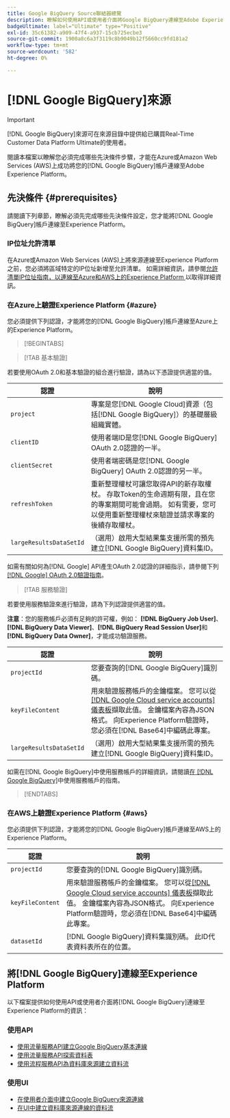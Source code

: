 ```yaml
---
title: Google BigQuery Source聯結器總覽
description: 瞭解如何使用API或使用者介面將Google BigQuery連線至Adobe Experience Platform。
badgeUltimate: label="Ultimate" type="Positive"
exl-id: 35c61382-a909-47f4-a937-15cb725ecbe3
source-git-commit: 1900a8c6a3f3119c8b9049b12f5660cc9fd181a2
workflow-type: tm+mt
source-wordcount: '582'
ht-degree: 0%

---
```


# [!DNL Google BigQuery]來源

>[!IMPORTANT]
>
>[!DNL Google BigQuery]來源可在來源目錄中提供給已購買Real-Time Customer Data Platform Ultimate的使用者。

閱讀本檔案以瞭解您必須完成哪些先決條件步驟，才能在Azure或Amazon Web Services (AWS)上成功將您的[!DNL Google BigQuery]帳戶連線至Adobe Experience Platform。

## 先決條件 {#prerequisites}

請閱讀下列章節，瞭解必須先完成哪些先決條件設定，您才能將[!DNL Google BigQuery]帳戶連線至Experience Platform。

### IP位址允許清單

在Azure或Amazon Web Services (AWS)上將來源連線至Experience Platform之前，您必須將區域特定的IP位址新增至允許清單。 如需詳細資訊，請參閱[允許清單IP位址指南，以連線至Azure和AWS上的Experience Platform &#x200B;](../../ip-address-allow-list.md)以取得詳細資訊。

### 在Azure上驗證Experience Platform {#azure}

您必須提供下列認證，才能將您的[!DNL Google BigQuery]帳戶連線至Azure上的Experience Platform。

>[!BEGINTABS]

>[!TAB 基本驗證]

若要使用OAuth 2.0和基本驗證的組合進行驗證，請為以下憑證提供適當的值。

| 認證 | 說明 |
| --- | --- |
| `project` | 專案是您[!DNL Google Cloud]資源（包括[!DNL Google BigQuery]）的基礎層級組織實體。 |
| `clientID` | 使用者端ID是您[!DNL Google BigQuery] OAuth 2.0認證的一半。 |
| `clientSecret` | 使用者端密碼是您[!DNL Google BigQuery] OAuth 2.0認證的另一半。 |
| `refreshToken` | 重新整理權杖可讓您取得API的新存取權杖。 存取Token的生命週期有限，且在您的專案期間可能會過期。 如有需要，您可以使用重新整理權杖來驗證並請求專案的後續存取權杖。 |
| `largeResultsDataSetId` | （選用）啟用大型結果集支援所需的預先建立[!DNL Google BigQuery]資料集ID。 |

如需有關如何為[!DNL Google] API產生OAuth 2.0認證的詳細指示，請參閱下列[[!DNL Google] OAuth 2.0驗證指南](https://developers.google.com/identity/protocols/oauth2)。

>[!TAB 服務驗證]

若要使用服務驗證來進行驗證，請為下列認證提供適當的值。

**注意**：您的服務帳戶必須有足夠的許可權，例如： **[!DNL BigQuery Job User]**、**[!DNL BigQuery Data Viewer]**、**[!DNL BigQuery Read Session User]**&#x200B;和&#x200B;**[!DNL BigQuery Data Owner]**，才能成功驗證服務。

| 認證 | 說明 |
| --- | --- |
| `projectId` | 您要查詢的[!DNL Google BigQuery]識別碼。 |
| `keyFileContent` | 用來驗證服務帳戶的金鑰檔案。 您可以從[[!DNL Google Cloud service accounts] 儀表板](https://console.cloud.google.com)擷取此值。 金鑰檔案內容為JSON格式。 向Experience Platform驗證時，您必須在[!DNL Base64]中編碼此專案。 |
| `largeResultsDataSetId` | （選用）啟用大型結果集支援所需的預先建立[!DNL Google BigQuery]資料集ID。 |

如需在[!DNL Google BigQuery]中使用服務帳戶的詳細資訊，請閱讀[在 [!DNL Google BigQuery]](https://cloud.google.com/bigquery/docs/use-service-accounts)中使用服務帳戶的指南。

>[!ENDTABS]

### 在AWS上驗證Experience Platform {#aws}

您必須提供下列認證，才能將您的[!DNL Google BigQuery]帳戶連線至AWS上的Experience Platform。

| 認證 | 說明 |
| --- | --- |
| `projectId` | 您要查詢的[!DNL Google BigQuery]識別碼。 |
| `keyFileContent` | 用來驗證服務帳戶的金鑰檔案。 您可以從[[!DNL Google Cloud service accounts] 儀表板](https://console.cloud.google.com)擷取此值。 金鑰檔案內容為JSON格式。 向Experience Platform驗證時，您必須在[!DNL Base64]中編碼此專案。 |
| `datasetId` | [!DNL Google BigQuery]資料集識別碼。 此ID代表資料表所在的位置。 |

## 將[!DNL Google BigQuery]連線至Experience Platform

以下檔案提供如何使用API或使用者介面將[!DNL Google BigQuery]連線至Experience Platform的資訊：

### 使用API

- [使用流量服務API建立Google BigQuery基本連線](../../tutorials/api/create/databases/bigquery.md)
- [使用流量服務API探索資料表](../../tutorials/api/explore/tabular.md)
- [使用流程服務API為資料庫來源建立資料流](../../tutorials/api/collect/database-nosql.md)

### 使用UI

- [在使用者介面中建立Google BigQuery來源連線](../../tutorials/ui/create/databases/bigquery.md)
- [在UI中建立資料庫來源連線的資料流](../../tutorials/ui/dataflow/databases.md)
